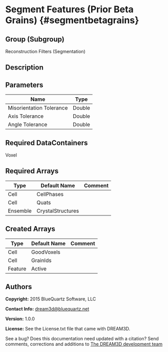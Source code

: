 
Segment **Features** (Prior Beta Grains) {#segmentbetagrains}
======

## Group (Subgroup) ##
Reconstruction Filters (Segmentation)

## Description ##


## Parameters ##

| Name | Type |
|------|------|
| Misorientation Tolerance | Double |
| Axis Tolerance | Double |
| Angle Tolerance | Double |

## Required DataContainers ##
Voxel

## Required Arrays ##

| Type | Default Name | Comment |
|------|--------------|---------|
| Cell | CellPhases |  |
| Cell | Quats |  |
| Ensemble | CrystalStructures |  |

## Created Arrays ##
| Type | Default Name | Comment |
|------|--------------|---------|
| Cell | GoodVoxels |  |
| Cell | GrainIds |  |
| Feature | Active |  |

## Authors ##

**Copyright:** 2015 BlueQuartz Software, LLC

**Contact Info:** dream3d@bluequartz.net

**Version:** 1.0.0

**License:**  See the License.txt file that came with DREAM3D.




See a bug? Does this documentation need updated with a citation? Send comments, corrections and additions to [The DREAM3D development team](mailto:dream3d@bluequartz.net?subject=Documentation%20Correction)

